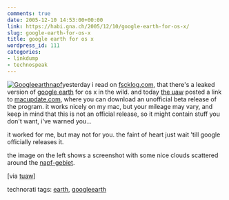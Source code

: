 ```yaml
---
comments: true
date: 2005-12-10 14:53:00+00:00
link: https://habi.gna.ch/2005/12/10/google-earth-for-os-x/
slug: google-earth-for-os-x
title: google earth for os x
wordpress_id: 111
categories:
- linkdump
- technospeak
---
```



[![Googleearthnapf](https://habi.gna.ch/blog/images/googleearthnapf-tm.jpg)](https://habi.gna.ch/blog/images/googleearthnapf.jpg)yesterday i read on [fscklog.com](http://www.fscklog.com/2005/12/screenshot_von_.html), that there's a leaked version of [google earth](http://earth.google.com/) for os x in the wild. and today [the uaw](http://www.tuaw.com/2005/12/09/google-earth-os-x-beta-leaked/) posted a link to [macupdate.com](http://www.macupdate.com/info.php/id/20124), where you can download an unofficial beta release of the program. it works nicely on my mac, but your mileage may vary, and keep in mind that this is not an official release, so it might contain stuff you don't want, i've warned you...
  
it worked for me, but may not for you. the faint of heart just wait 'till google officially releases it.



the image on the left shows a screenshot with some nice clouds scattered around the [napf-gebiet](http://www.schweizerseiten.ch/napfgebiet.htm).



[via [tuaw](http://www.tuaw.com/2005/12/09/google-earth-os-x-beta-leaked/)]





technorati tags: [earth](http://www.technorati.com/tag/earth), [googleearth](http://www.technorati.com/tag/googleearth)
